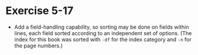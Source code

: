 # Exercise 5-17

- Add a field-handling capability, so sorting may be done on fields within lines,
each field sorted according to an independent set of options.
(The index for this book was sorted with `-df` for the index category and `-n` for the page numbers.)
